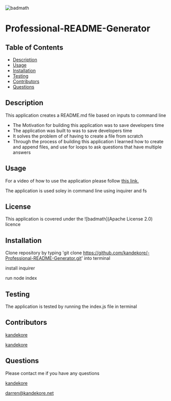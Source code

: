 

![badmath](https://img.shields.io/badge/license-MIT%2FApache--2.0-blue)

# Professional-README-Generator  

## Table of Contents 

- [Description](#Description)
- [Usage](#usage)
- [Installation](#installation)
- [Testing](#testing)
- [Contributors](#Contributors)
- [Questions](#Questions)


## Description

This application creates a README.md file based on inputs to command line
- The Motivation for building this application was  to save developers time
- The application was built to was to save developers time
- It solves the problem of of having to create a file from scratch
- Through the process of building this application I learned how to create and append files, and use for loops to ask questions that have multiple answers

## Usage

For a video of how to use the application please follow [this link.](https://hello.com)

The application is used soley in command line using inquirer and fs

## License

This application is covered under the ![badmath](Apache License 2.0) licence


## Installation


Clone repository by typing 'git clone https://github.com/kandekore/-Professional-README-Generator.git' into terminal

install inquirer

run node index

## Testing

 The application is tested by running the index.js file in terminal

## Contributors


[kandekore](https://github.com/kandekore)



[kandekore](https://github.com/kandekore)



## Questions

Please contact me if you have any questions

[kandekore](https://github.com/kandekore)

[darren@kandekore.net](mailto:darren@kandekore.net)



